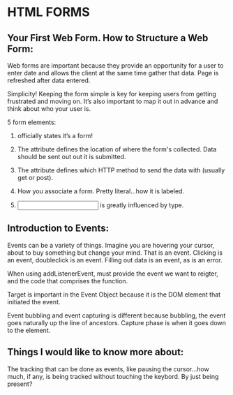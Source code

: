 # HTML FORMS

## Your First Web Form. How to Structure a Web Form:

 Web forms are important because they provide an opportunity for a user to enter date and allows the client at the same time gather that data. Page is refreshed after data entered.

Simplicity! Keeping the form simple is key for keeping users from getting frustrated and moving on. It’s also important to map it out in advance and think about who your user is.

5 form elements:
1. <form > officially states it’s a form!

2. The <action> attribute defines the location of where the form's collected. Data should be sent out out it is submitted.

3. The <method> attribute defines which HTTP method to send the data with (usually get or post).

4. <label> How you associate a form. Pretty literal...how it is labeled.

5. <input> is greatly influenced by type.

## Introduction to Events:

Events can be a variety of things. Imagine you are hovering your cursor, about to buy something but change your mind. That is an event. Clicking is an event, doubleclick is an event. Filling out data is an event, as is an error.

When using addListenerEvent, must provide the event we want to reigter, and the code that comprises the function.

Target is important in the Event Object because it is the DOM element that initiated the event.

Event bubbling and event capturing is different because bubbling, the event goes naturally up the line of ancestors. Capture phase is when it goes down to the element.

## Things I would like to know more about:
The tracking that can be done as events, like pausing the cursor...how much, if any, is being tracked without touching the keybord. By just being present?
